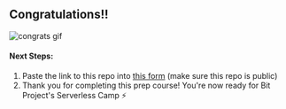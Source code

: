 ## Congratulations!!

![congrats gif](https://media.giphy.com/media/xT8qBepJQzUjXpeWU8/giphy.gif?cid=ecf05e47ho9teijqhlk37yah9iyw8ahk2clxa58cxb6kk9xe&rid=giphy.gif&ct=g)

#### Next Steps:
1. Paste the link to this repo into [this form](https://airtable.com/shrWCZyXm4HlMMo7a) (make sure this repo is public)
2. Thank you for completing this prep course! You're now ready for Bit Project's Serverless Camp ⚡
